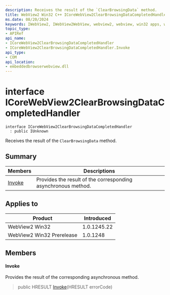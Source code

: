 ```yaml
---
description: Receives the result of the `ClearBrowsingData` method.
title: WebView2 Win32 C++ ICoreWebView2ClearBrowsingDataCompletedHandler
ms.date: 08/20/2024
keywords: IWebView2, IWebView2WebView, webview2, webview, win32 apps, win32, edge, ICoreWebView2, ICoreWebView2Controller, browser control, edge html, ICoreWebView2ClearBrowsingDataCompletedHandler
topic_type: 
- APIRef
api_name:
- ICoreWebView2ClearBrowsingDataCompletedHandler
- ICoreWebView2ClearBrowsingDataCompletedHandler.Invoke
api_type:
- COM
api_location:
- embeddedbrowserwebview.dll
---
```


# interface ICoreWebView2ClearBrowsingDataCompletedHandler

```
interface ICoreWebView2ClearBrowsingDataCompletedHandler
  : public IUnknown
```

Receives the result of the `ClearBrowsingData` method.

## Summary

 Members                        | Descriptions
--------------------------------|---------------------------------------------
[Invoke](#invoke) | Provides the result of the corresponding asynchronous method.

## Applies to

Product                         | Introduced
--------------------------------|---------------------------------------------
WebView2 Win32            |    1.0.1245.22
WebView2 Win32 Prerelease |    1.0.1248

## Members

#### Invoke

Provides the result of the corresponding asynchronous method.

> public HRESULT [Invoke](#invoke)(HRESULT errorCode)

